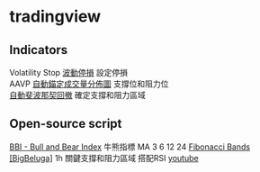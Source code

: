 # tradingview

## Indicators


Volatility Stop [波動停損](https://tw.tradingview.com/support/solutions/43000594676/) 設定停損  
AAVP [自動錨定成交量分佈圖](https://tw.tradingview.com/support/solutions/43000703077/) 支撐位和阻力位   
[自動斐波那契回撤](https://tw.tradingview.com/support/solutions/43000585089/)  確定支撐和阻力區域  


## Open-source script

[BBI - Bull and Bear Index](https://www.tradingview.com/script/QmGxhXJ7/) 牛熊指標 MA 3 6 12 24 
[Fibonacci Bands [BigBeluga]](https://www.tradingview.com/script/KMzbEIJy-Fibonacci-Bands-BigBeluga/)  1h 關鍵支撐和阻力區域  搭配RSI [youtube](https://www.youtube.com/watch?v=pegN5dObido)  
